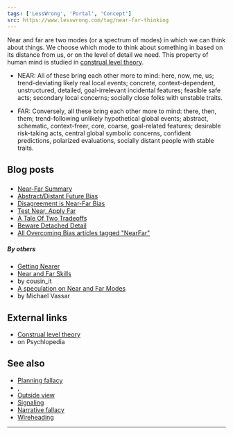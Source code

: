 ```yaml
---
tags: ['LessWrong', 'Portal', 'Concept']
src: https://www.lesswrong.com/tag/near-far-thinking
---
```


Near and far are two modes (or a spectrum of modes) in which we can think about things. We choose which mode to think about something in based on its distance from us, or on the level of detail we need. This property of human mind is studied in [construal level theory](http://www.psych-it.com.au/Psychlopedia/article.asp?id=79).

- NEAR: All of these bring each other more to mind: here, now, me, us; trend-deviating likely real local events; concrete, context-dependent, unstructured, detailed, goal-irrelevant incidental features; feasible safe acts; secondary local concerns; socially close folks with unstable traits.

- FAR: Conversely, all these bring each other more to mind: there, then, them; trend-following unlikely hypothetical global events; abstract, schematic, context-freer, core, coarse, goal-related features; desirable risk-taking acts, central global symbolic concerns, confident predictions, polarized evaluations, socially distant people with stable traits.

## Blog posts
##### 
- [Near-Far Summary](http://www.overcomingbias.com/2010/06/near-far-summary.html)
- [Abstract/Distant Future Bias](http://www.overcomingbias.com/2008/11/abstractdistant.html)
- [Disagreement is Near-Far Bias](http://www.overcomingbias.com/2009/01/disagreement-is-nearfar-bias.html)
- [Test Near, Apply Far](http://www.overcomingbias.com/2008/12/test-near-apply.html)
- [A Tale Of Two Tradeoffs](http://www.overcomingbias.com/2009/01/a-tale-of-two-tradeoffs.html)
- [Beware Detached Detail](http://www.overcomingbias.com/2009/01/beware-detached-detail.html)
- [All Overcoming Bias articles tagged "NearFar"](http://www.overcomingbias.com/tag/nearfar)

##### By others
- [Getting Nearer](http://lesswrong.com/lw/xq/getting_nearer/)
- [Near and Far Skills](http://lesswrong.com/lw/1c2/near_and_far_skills/)
-  by cousin_it
- [A speculation on Near and Far Modes](http://lesswrong.com/lw/2hf/a_speculation_on_near_and_far_modes/)
-  by Michael Vassar

## External links
- [Construal level theory](http://www.psych-it.com.au/Psychlopedia/article.asp?id=79)
-  on Psychlopedia

## See also
- [Planning fallacy](https://www.lesswrong.com/tag/planning-fallacy)
- , 
- [Outside view](https://www.lesswrong.com/tag/inside-outside-view)
- [Signaling](https://www.lesswrong.com/tag/signaling)
- [Narrative fallacy](https://www.lesswrong.com/tag/narrative-fallacy)
- [Wireheading](https://www.lesswrong.com/tag/wireheading)

 



---

